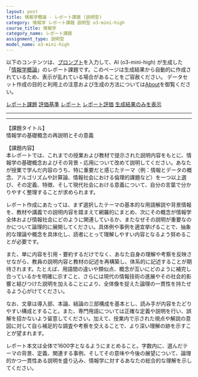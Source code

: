 ```yaml
---
layout: post
title: 情報学概論 - レポート課題 (説明型)
category: 情報学 レポート課題 説明型 o3-mini-high
course_title: 情報学
category_name: レポート課題
assignment_type: 説明型
model_name: o3-mini-high
---
```


以下のコンテンツは、[プロンプト](https://github.com/takedatoshiyuki/synthetic_assignments/tree/main/generated/情報学/o3-mini-high/prompt_レポート課題-説明型.md)を入力して、AI (o3-mini-high) が生成した「[情報学概論](/contents/情報学/)」のレポート課題です。このページは生成結果から自動的に作成されているため、表示が乱れている場合があることをご容赦ください。
データセット作成の目的と利用上の注意および生成の方法については[About](/About)を御覧ください。

[レポート課題](../レポート課題-説明型)
[評価基準](../評価基準-説明型)
[レポート](../レポート-説明型)
[レポート評価](../レポート評価-説明型)
[生成結果のみを表示](https://github.com/takedatoshiyuki/synthetic_assignments/tree/main/generated/情報学/o3-mini-high/レポート課題-説明型.md)
  

***
***
  
【課題タイトル】  
情報学の基礎概念の再説明とその意義  

【課題内容】  
本レポートでは、これまでの授業および教材で提示された説明内容をもとに、情報学の基礎概念およびその背景・応用について改めて説明してください。あなたが授業で学んだ内容のうち、特に重要だと感じたテーマ（例：情報とデータの概念、アルゴリズムや計算論、情報社会における倫理的課題など）を一つ以上選び、その定義、特徴、そして現代社会における意義について、自分の言葉で分かりやすく整理することが求められます。  

レポート作成にあたっては、まず選択したテーマの基本的な用語解説や背景情報を、教材や講義での説明内容を踏まえて網羅的にまとめ、次にその概念が情報学全体および情報社会にどのように関連しているか、またなぜその説明が重要なのかについて論理的に展開してください。具体例や事例を適宜挙げることで、抽象的な理論や概念を具体化し、読者にとって理解しやすい内容となるよう努めることが必要です。  

また、単に内容を引用・要約するだけでなく、あなた自身の理解や考察を反映させながら、教員の説明内容と教材の記述を再構築し、体系的に記述することが期待されます。たとえば、用語間の違いや類似点、概念が互いにどのように補完し合っているかを明確に示すこと、さらには現代の情報技術の進展やその社会的影響と結びつけた説明を加えることにより、全体像を捉えた論理の一貫性を持たせるよう心がけてください。  

なお、文章は導入部、本論、結論の三部構成を基本とし、読み手が内容をたどりやすい構成とすること。また、専門用語については正確な定義や説明を行い、誤解を招かないよう留意してください。加えて、授業内で示された視点や解説の意図に対して自ら補足的な調査や考察を交えることで、より深い理解の跡を示すことが望まれます。  

レポート本文は全体で1600字となるようにまとめること。字数内に、選んだテーマの背景、定義、関連する事例、そしてその意味や今後の展望について、論理的かつ一貫性ある説明を盛り込み、情報学に対するあなたの総合的な理解を示してください。
